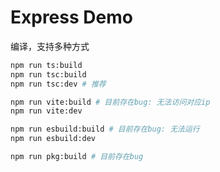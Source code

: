 # Express Demo

编译，支持多种方式

```bash
npm run ts:build
npm run tsc:build
npm run tsc:dev # 推荐

npm run vite:build # 目前存在bug: 无法访问对应ip
npm run vite:dev

npm run esbuild:build # 目前存在bug: 无法运行
npm run esbuild:dev

npm run pkg:build # 目前存在bug
```
